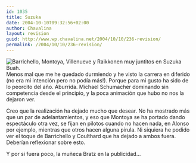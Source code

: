 ```yaml
---
id: 1035
title: Suzuka
date: 2004-10-10T09:32:56+02:00
author: Chavalina
layout: revision
guid: http://www.wp.chavalina.net/2004/10/10/236-revision/
permalink: /2004/10/10/236-revision/
---
```

<img class="imgizqda" src="http://www.chavalina.net/imagenes/fotos/suzuka.jpg" alt="Barrichello, Montoya, Villenueve y Raikkonen muy juntitos en Suzuka" /> Buah.  
Menos mal que me he quedado durmiendo y he visto la carrera en diferido (no era mi intención pero no podía más!). Porque para mi gusto ha sido de lo peorcito del a&ntilde;o. Aburrida. Michael Schumacher dominando sin competencia desde el principio, y la poca animación que hubo no nos la dejaron ver.

Creo que la realización ha dejado mucho que desear. No ha mostrado más que un par de adelantamientos, y eso que Montoya se ha portado dando espectáculo otra vez, se fijan en pilotos cuando no hacen nada, en Alonso por ejemplo, mientras que otros hacen alguna pirula. Ni siquiera he podido ver el toque de Barrichello y Coulthard que ha dejado a ambos fuera. Deberían reflexionar sobre esto.

Y por si fuera poco, la mu&ntilde;eca Bratz en la publicidad…